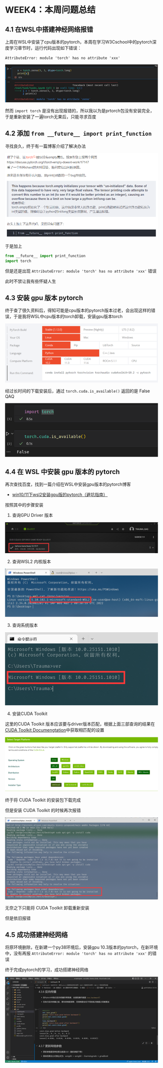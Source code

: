 # WEEK4：本周问题总结

## 4.1 在WSL中搭建神经网络报错

上周在WSL中安装了cpu版本的pytorch，本周在学习W3Cschool中的pytorch深度学习章节时，运行代码出现如下错误：

`AttributeError: module 'torch' has no attribute 'xxx'`

![](image/2022-07-15-09-37-52.png)

然而 `import torch` 是没有出现报错的，所以我以为是prtorch包没有安装完全，于是重新安装了一遍torch无果后，只能寻求百度

## 4.2 添加 `from __future__ import print_function`
寻找良久，终于有一篇博客介绍了解决办法

![](image/2022-07-15-09-43-52.png)

于是加上
```python
from __future__ import print_function
import torch
```
但是还是出现 `AttributeError: module 'torch' has no attribute 'xxx'` 错误

此时不禁让我有些怀疑人生

## 4.3 安装 gpu 版本 pytorch

终于查了很久资料后，得知可能是cpu版本的pytorch版本过老，会出现这样的错误，于是我将WSL中cpu版本的torch卸载，安装gpu版本torch

![](image/2022-07-15-09-50-14.png)

经过长时间的下载安装后，通过 `torch.cuda.is_available()` 返回的是 False
QAQ

![](image/2022-07-15-09-53-17.png)

## 4.4 在 WSL 中安装 gpu 版本的 pytorch

再次查找百度，找到一篇介绍在WSL中安装gpu版本的pytorch博客
- [win10/11下wsl2安装gpu版的pytorch（避坑指南）](https://blog.csdn.net/zqm_0015/article/details/123768831)

按照其中的步骤安装

1. 查询GPU Driver 版本

![](image/2022-07-15-10-07-14.png)

2. 查询WSL2 内核版本

![](image/2022-07-15-10-08-20.png)

3. 查询系统版本

![](image/2022-07-15-10-52-24.png)

4. 安装CUDA Toolkit

这里的CUDA Toolkit 版本应该要与driver版本匹配，根据上面三部查询的结果在[CUDA Toolkit Documengtation](https://docs.nvidia.com/cuda/cuda-toolkit-release-notes/index.html)中获取相匹配的设置
  
![](image/2022-07-15-10-41-32.png)

终于将 CUDA Toolkit 的安装包下载完成

但是安装 CUDA Toolkit 的时候再次报错

![](image/2022-07-15-10-42-49.png)

无奈之下只能将 CUDA Toolkit 卸载重新安装

但是依旧报错

## 4.5 成功搭建神经网络

将原环境删除，在新建一个py38环境后，安装gpu 10.3版本的pytorch，在新环境中，没有再报 `AttributeError: module 'torch' has no attribute 'xxx'` 的错误

终于完成pytorch的学习，成功搭建神经网络

![](image/2022-07-15-10-47-57.png)


